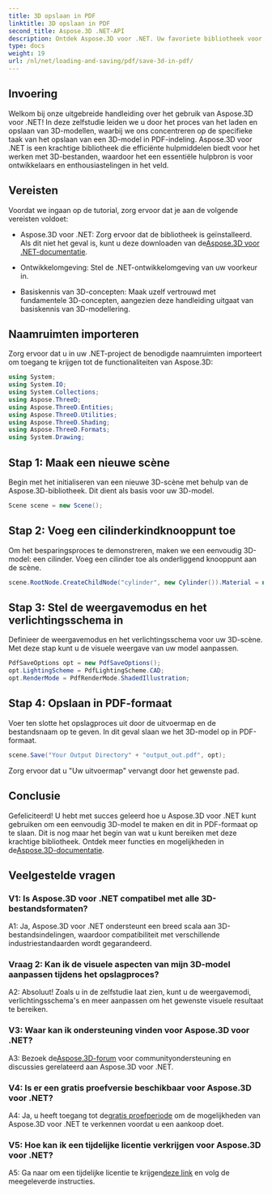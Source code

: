 ```yaml
---
title: 3D opslaan in PDF
linktitle: 3D opslaan in PDF
second_title: Aspose.3D .NET-API
description: Ontdek Aspose.3D voor .NET. Uw favoriete bibliotheek voor naadloze 3D-modellering en -weergave. Bewaar 3D-modellen moeiteloos in PDF.
type: docs
weight: 19
url: /nl/net/loading-and-saving/pdf/save-3d-in-pdf/
---
```

## Invoering

Welkom bij onze uitgebreide handleiding over het gebruik van Aspose.3D voor .NET! In deze zelfstudie leiden we u door het proces van het laden en opslaan van 3D-modellen, waarbij we ons concentreren op de specifieke taak van het opslaan van een 3D-model in PDF-indeling. Aspose.3D voor .NET is een krachtige bibliotheek die efficiënte hulpmiddelen biedt voor het werken met 3D-bestanden, waardoor het een essentiële hulpbron is voor ontwikkelaars en enthousiastelingen in het veld.

## Vereisten

Voordat we ingaan op de tutorial, zorg ervoor dat je aan de volgende vereisten voldoet:

-  Aspose.3D voor .NET: Zorg ervoor dat de bibliotheek is geïnstalleerd. Als dit niet het geval is, kunt u deze downloaden van de[Aspose.3D voor .NET-documentatie](https://reference.aspose.com/3d/net/).

- Ontwikkelomgeving: Stel de .NET-ontwikkelomgeving van uw voorkeur in.

- Basiskennis van 3D-concepten: Maak uzelf vertrouwd met fundamentele 3D-concepten, aangezien deze handleiding uitgaat van basiskennis van 3D-modellering.

## Naamruimten importeren

Zorg ervoor dat u in uw .NET-project de benodigde naamruimten importeert om toegang te krijgen tot de functionaliteiten van Aspose.3D:

```csharp
using System;
using System.IO;
using System.Collections;
using Aspose.ThreeD;
using Aspose.ThreeD.Entities;
using Aspose.ThreeD.Utilities;
using Aspose.ThreeD.Shading;
using Aspose.ThreeD.Formats;
using System.Drawing;
```

## Stap 1: Maak een nieuwe scène

Begin met het initialiseren van een nieuwe 3D-scène met behulp van de Aspose.3D-bibliotheek. Dit dient als basis voor uw 3D-model.

```csharp
Scene scene = new Scene();
```

## Stap 2: Voeg een cilinderkindknooppunt toe

Om het besparingsproces te demonstreren, maken we een eenvoudig 3D-model: een cilinder. Voeg een cilinder toe als onderliggend knooppunt aan de scène.

```csharp
scene.RootNode.CreateChildNode("cylinder", new Cylinder()).Material = new PhongMaterial() { DiffuseColor = new Vector3(Color.DarkCyan) };
```

## Stap 3: Stel de weergavemodus en het verlichtingsschema in

Definieer de weergavemodus en het verlichtingsschema voor uw 3D-scène. Met deze stap kunt u de visuele weergave van uw model aanpassen.

```csharp
PdfSaveOptions opt = new PdfSaveOptions();
opt.LightingScheme = PdfLightingScheme.CAD;
opt.RenderMode = PdfRenderMode.ShadedIllustration;
```

## Stap 4: Opslaan in PDF-formaat

Voer ten slotte het opslagproces uit door de uitvoermap en de bestandsnaam op te geven. In dit geval slaan we het 3D-model op in PDF-formaat.

```csharp
scene.Save("Your Output Directory" + "output_out.pdf", opt);
```

Zorg ervoor dat u "Uw uitvoermap" vervangt door het gewenste pad.

## Conclusie

 Gefeliciteerd! U hebt met succes geleerd hoe u Aspose.3D voor .NET kunt gebruiken om een eenvoudig 3D-model te maken en dit in PDF-formaat op te slaan. Dit is nog maar het begin van wat u kunt bereiken met deze krachtige bibliotheek. Ontdek meer functies en mogelijkheden in de[Aspose.3D-documentatie](https://reference.aspose.com/3d/net/).

## Veelgestelde vragen

### V1: Is Aspose.3D voor .NET compatibel met alle 3D-bestandsformaten?

A1: Ja, Aspose.3D voor .NET ondersteunt een breed scala aan 3D-bestandsindelingen, waardoor compatibiliteit met verschillende industriestandaarden wordt gegarandeerd.

### Vraag 2: Kan ik de visuele aspecten van mijn 3D-model aanpassen tijdens het opslagproces?

A2: Absoluut! Zoals u in de zelfstudie laat zien, kunt u de weergavemodi, verlichtingsschema's en meer aanpassen om het gewenste visuele resultaat te bereiken.

### V3: Waar kan ik ondersteuning vinden voor Aspose.3D voor .NET?

 A3: Bezoek de[Aspose.3D-forum](https://forum.aspose.com/c/3d/18) voor communityondersteuning en discussies gerelateerd aan Aspose.3D voor .NET.

### V4: Is er een gratis proefversie beschikbaar voor Aspose.3D voor .NET?

 A4: Ja, u heeft toegang tot de[gratis proefperiode](https://releases.aspose.com/) om de mogelijkheden van Aspose.3D voor .NET te verkennen voordat u een aankoop doet.

### V5: Hoe kan ik een tijdelijke licentie verkrijgen voor Aspose.3D voor .NET?

 A5: Ga naar om een tijdelijke licentie te krijgen[deze link](https://purchase.aspose.com/temporary-license/) en volg de meegeleverde instructies.